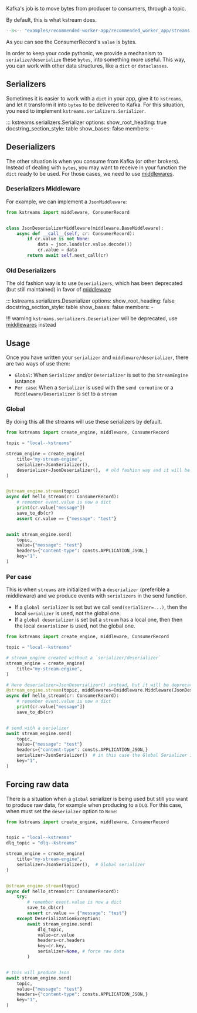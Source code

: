 
Kafka's job is to move bytes from producer to consumers, through a topic.

By default, this is what kstream does.

```python
--8<-- "examples/recommended-worker-app/recommended_worker_app/streams.py"
```

As you can see the ConsumerRecord's `value` is bytes.

In order to keep your code pythonic, we provide a mechanism to `serialize/deserialize` these `bytes`, into something more useful.
This way, you can work with other data structures, like a `dict` or `dataclasses`.

## Serializers

Sometimes it is easier to work with a `dict` in your app, give it to `kstreams`, and let it transform it into `bytes` to be delivered to Kafka. For this situation, you need to implement `kstreams.serializers.Serializer`.

::: kstreams.serializers.Serializer
    options:
        show_root_heading: true
        docstring_section_style: table
        show_bases: false
        members:
          -  

## Deserializers

The other situation is when you consume from Kafka (or other brokers). Instead of dealing with `bytes`, you may want to receive in your function the `dict` ready to be used.
For those cases, we need to use [middlewares](https://kpn.github.io/kstreams/middleware/).

### Deserializers Middleware

For example, we can implement a `JsonMiddleware`:

```python
from kstreams import middleware, ConsumerRecord


class JsonDeserializerMiddleware(middleware.BaseMiddleware):
    async def __call__(self, cr: ConsumerRecord):
        if cr.value is not None:
            data = json.loads(cr.value.decode())
            cr.value = data
        return await self.next_call(cr)
```

### Old Deserializers

The old fashion way is to use `Deserializers`, which has been deprecated (but still maintained) in favor of [middleware](https://kpn.github.io/kstreams/middleware/)

::: kstreams.serializers.Deserializer
    options:
        show_root_heading: false
        docstring_section_style: table
        show_bases: false
        members:
          -  

!!! warning
    `kstreams.serializers.Deserializer` will be deprecated, use [middlewares](https://kpn.github.io/kstreams/middleware/) instead

## Usage

Once you have written your `serializer` and  `middleware/deserializer`, there are two ways of use them:

- `Global`: When `Serializer` and/or `Deserializer` is set to the `StreamEngine` isntance
- `Per case`: When a `Serializer` is used with the `send coroutine` or a `Middleware/Deserializer` is set to a `stream`

### Global

By doing this all the streams will use these serializers by default.

```python title="Json events example"
from kstreams import create_engine, middleware, ConsumerRecord

topic = "local--kstreams"

stream_engine = create_engine(
    title="my-stream-engine",
    serializer=JsonSerializer(),
    deserializer=JsonDeserializer(),  # old fashion way and it will be deprecated
)


@stream_engine.stream(topic)
async def hello_stream(cr: ConsumerRecord):
    # remember event.value is now a dict
    print(cr.value["message"])
    save_to_db(cr)
    assert cr.value == {"message": "test"}


await stream_engine.send(
    topic,
    value={"message": "test"}
    headers={"content-type": consts.APPLICATION_JSON,}
    key="1",
)
```

### Per case

This is when `streams` are initialized with a `deserializer` (preferible a middleware) and we produce events with `serializers` in the send function.

- If a `global serializer` is set but we call `send(serializer=...)`, then the local `serializer` is used, not the global one.
- If a `global deserializer` is set but a `stream` has a local one, then then the local `deserializer` is used, not the global one.

```python
from kstreams import create_engine, middleware, ConsumerRecord

topic = "local--kstreams"

# stream_engine created without a `serializer/deserializer`
stream_engine = create_engine(
    title="my-stream-engine",
)

# Here deserializer=JsonDeserializer() instead, but it will be deprecated
@stream_engine.stream(topic, middlewares=[middleware.Middleware(JsonDeserializerMiddleware)])
async def hello_stream(cr: ConsumerRecord):
    # remember event.value is now a dict
    print(cr.value["message"])
    save_to_db(cr)


# send with a serializer
await stream_engine.send(
    topic,
    value={"message": "test"}
    headers={"content-type": consts.APPLICATION_JSON,}
    serializer=JsonSerializer()  # in this case the Global Serializer is not used if there is one
    key="1",
)
```

## Forcing raw data

There is a situation when a `global` serializer is being used but still you want to produce raw data, for example when producing to a `DLQ`.
For this case, when must set the `deserialzer` option to `None`:

```python title="DLQ example"
from kstreams import create_engine, middleware, ConsumerRecord


topic = "local--kstreams"
dlq_topic = "dlq--kstreams"

stream_engine = create_engine(
    title="my-stream-engine",
    serializer=JsonSerializer(),  # Global serializer
)


@stream_engine.stream(topic)
async def hello_stream(cr: ConsumerRecord):
    try:
        # remember event.value is now a dict
        save_to_db(cr)
        assert cr.value == {"message": "test"}
    except DeserializationException:
        await stream_engine.send(
            dlq_topic,
            value=cr.value
            headers=cr.headers
            key=cr.key,
            serializer=None, # force raw data
        )


# this will produce Json
await stream_engine.send(
    topic,
    value={"message": "test"}
    headers={"content-type": consts.APPLICATION_JSON,}
    key="1",
)
```
